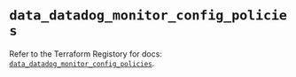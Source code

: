 # `data_datadog_monitor_config_policies`

Refer to the Terraform Registory for docs: [`data_datadog_monitor_config_policies`](https://www.terraform.io/docs/providers/datadog/d/monitor_config_policies).
